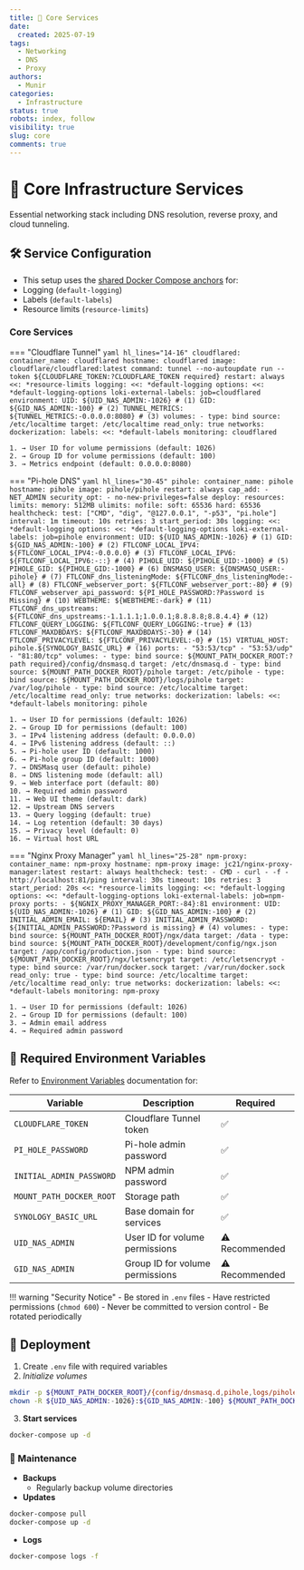 ```yaml
---
title: 🔧 Core Services
date:
  created: 2025-07-19
tags:
  - Networking
  - DNS
  - Proxy
authors:
  - Munir
categories:
  - Infrastructure
status: true
robots: index, follow
visibility: true
slug: core
comments: true
---
```


# 🔧 Core Infrastructure Services

Essential networking stack including DNS resolution, reverse proxy, and cloud tunneling.

<!-- more -->

## 🛠️ Service Configuration

- This setup uses the [shared Docker Compose anchors](../../global/sharedConfig.md) for:
- Logging (`default-logging`)
- Labels (`default-labels`)
- Resource limits (`resource-limits`)

### Core Services

=== "Cloudflare Tunnel"
    ```yaml hl_lines="14-16"
    cloudflared:
      container_name: cloudflared
      hostname: cloudflared
      image: cloudflare/cloudflared:latest
      command: tunnel --no-autoupdate run --token ${CLOUDFLARE_TOKEN:?CLOUDFLARE_TOKEN required}
      restart: always
      <<: *resource-limits
      logging:
        <<: *default-logging
        options:
          <<: *default-logging-options
          loki-external-labels: job=cloudflared
      environment:
        UID: ${UID_NAS_ADMIN:-1026} # (1)
        GID: ${GID_NAS_ADMIN:-100} # (2)
        TUNNEL_METRICS: ${TUNNEL_METRICS:-0.0.0.0:8080} # (3)
      volumes:
        - type: bind
          source: /etc/localtime
          target: /etc/localtime
          read_only: true
      networks:
        dockerization:
      labels:
        <<: *default-labels
        monitoring: cloudflared
    ```

    1. → User ID for volume permissions (default: 1026)
    2. → Group ID for volume permissions (default: 100)
    3. → Metrics endpoint (default: 0.0.0.0:8080)

=== "Pi-hole DNS"
    ```yaml hl_lines="30-45"
    pihole:
      container_name: pihole
      hostname: pihole
      image: pihole/pihole
      restart: always
      cap_add:
        - NET_ADMIN
      security_opt:
        - no-new-privileges=false
      deploy:
        resources:
          limits:
            memory: 512MB
      ulimits:
        nofile:
          soft: 65536
          hard: 65536
      healthcheck:
        test: ["CMD", "dig", "@127.0.0.1", "-p53", "pi.hole"]
        interval: 1m
        timeout: 10s
        retries: 3
        start_period: 30s
      logging:
        <<: *default-logging
        options:
          <<: *default-logging-options
          loki-external-labels: job=pihole
      environment:
        UID: ${UID_NAS_ADMIN:-1026} # (1)
        GID: ${GID_NAS_ADMIN:-100} # (2)
        FTLCONF_LOCAL_IPV4: ${FTLCONF_LOCAL_IPV4:-0.0.0.0} # (3)
        FTLCONF_LOCAL_IPV6: ${FTLCONF_LOCAL_IPV6:-::} # (4)
        PIHOLE_UID: ${PIHOLE_UID:-1000} # (5)
        PIHOLE_GID: ${PIHOLE_GID:-1000} # (6)
        DNSMASQ_USER: ${DNSMASQ_USER:-pihole} # (7)
        FTLCONF_dns_listeningMode: ${FTLCONF_dns_listeningMode:-all} # (8)
        FTLCONF_webserver_port: ${FTLCONF_webserver_port:-80} # (9)
        FTLCONF_webserver_api_password: ${PI_HOLE_PASSWORD:?Password is Missing} # (10)
        WEBTHEME: ${WEBTHEME:-dark} # (11)
        FTLCONF_dns_upstreams: ${FTLCONF_dns_upstreams:-1.1.1.1;1.0.0.1;8.8.8.8;8.8.4.4} # (12)
        FTLCONF_QUERY_LOGGING: ${FTLCONF_QUERY_LOGGING:-true} # (13)
        FTLCONF_MAXDBDAYS: ${FTLCONF_MAXDBDAYS:-30} # (14)
        FTLCONF_PRIVACYLEVEL: ${FTLCONF_PRIVACYLEVEL:-0} # (15)
        VIRTUAL_HOST: pihole.${SYNOLOGY_BASIC_URL} # (16)
      ports:
        - "53:53/tcp"
        - "53:53/udp"
        - "81:80/tcp"
      volumes:
        - type: bind
          source: ${MOUNT_PATH_DOCKER_ROOT:?path required}/config/dnsmasq.d
          target: /etc/dnsmasq.d
        - type: bind
          source: ${MOUNT_PATH_DOCKER_ROOT}/pihole
          target: /etc/pihole
        - type: bind
          source: ${MOUNT_PATH_DOCKER_ROOT}/logs/pihole
          target: /var/log/pihole
        - type: bind
          source: /etc/localtime
          target: /etc/localtime
          read_only: true
      networks:
        dockerization:
      labels:
        <<: *default-labels
        monitoring: pihole
    ```

    1. → User ID for permissions (default: 1026)
    2. → Group ID for permissions (default: 100)
    3. → IPv4 listening address (default: 0.0.0.0)
    4. → IPv6 listening address (default: ::)
    5. → Pi-hole user ID (default: 1000)
    6. → Pi-hole group ID (default: 1000)
    7. → DNSMasq user (default: pihole)
    8. → DNS listening mode (default: all)
    9. → Web interface port (default: 80)
    10. → Required admin password
    11. → Web UI theme (default: dark)
    12. → Upstream DNS servers
    13. → Query logging (default: true)
    14. → Log retention (default: 30 days)
    15. → Privacy level (default: 0)
    16. → Virtual host URL

=== "Nginx Proxy Manager"
    ```yaml hl_lines="25-28"
    npm-proxy:
      container_name: npm-proxy
      hostname: npm-proxy
      image: jc21/nginx-proxy-manager:latest
      restart: always
      healthcheck:
        test:
          - CMD
          - curl
          - -f
          - http://localhost:81/ping
        interval: 30s
        timeout: 10s
        retries: 3
        start_period: 20s
      <<: *resource-limits
      logging:
        <<: *default-logging
        options:
          <<: *default-logging-options
          loki-external-labels: job=npm-proxy
      ports:
        - ${NGNIX_PROXY_MANAGER_PORT:-84}:81
      environment:
        UID: ${UID_NAS_ADMIN:-1026} # (1)
        GID: ${GID_NAS_ADMIN:-100} # (2)
        INITIAL_ADMIN_EMAIL: ${EMAIL} # (3)
        INITIAL_ADMIN_PASSWORD: ${INITIAL_ADMIN_PASSWORD:?Password is missing} # (4)
      volumes:
        - type: bind
          source: ${MOUNT_PATH_DOCKER_ROOT}/ngx/data
          target: /data
        - type: bind
          source: ${MOUNT_PATH_DOCKER_ROOT}/development/config/ngx.json
          target: /app/config/production.json
        - type: bind
          source: ${MOUNT_PATH_DOCKER_ROOT}/ngx/letsencrypt
          target: /etc/letsencrypt
        - type: bind
          source: /var/run/docker.sock
          target: /var/run/docker.sock
          read_only: true
        - type: bind
          source: /etc/localtime
          target: /etc/localtime
          read_only: true
      networks:
        dockerization:
      labels:
        <<: *default-labels
        monitoring: npm-proxy
    ```

    1. → User ID for permissions (default: 1026)
    2. → Group ID for permissions (default: 100)
    3. → Admin email address
    4. → Required admin password

## 🔐 Required Environment Variables

Refer to [Environment Variables](../../global/index.md) documentation for:

| Variable | Description | Required |
|----------|-------------|----------|
| `CLOUDFLARE_TOKEN` | Cloudflare Tunnel token | ✅ |
| `PI_HOLE_PASSWORD` | Pi-hole admin password | ✅ |
| `INITIAL_ADMIN_PASSWORD` | NPM admin password | ✅ |
| `MOUNT_PATH_DOCKER_ROOT` | Storage path | ✅ |
| `SYNOLOGY_BASIC_URL` | Base domain for services | ✅ |
| `UID_NAS_ADMIN` | User ID for volume permissions | ⚠️ Recommended |
| `GID_NAS_ADMIN` | Group ID for volume permissions | ⚠️ Recommended |

!!! warning "Security Notice"
    - Be stored in `.env` files
    - Have restricted permissions (`chmod 600`)
    - Never be committed to version control
    - Be rotated periodically

## 🚀 Deployment

1. Create `.env` file with required variables
2. *Initialize volumes*
```bash
mkdir -p ${MOUNT_PATH_DOCKER_ROOT}/{config/dnsmasq.d,pihole,logs/pihole,ngx/data,ngx/letsencrypt}
chown -R ${UID_NAS_ADMIN:-1026}:${GID_NAS_ADMIN:-100} ${MOUNT_PATH_DOCKER_ROOT}
```
3. **Start services**
```bash
docker-compose up -d
```

### 🔄 Maintenance

- **Backups**
	- Regularly backup volume directories
- **Updates**
```bash
docker-compose pull
docker-compose up -d
```
- **Logs**
```bash
docker-compose logs -f
```
